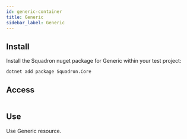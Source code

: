 ```yaml
---
id: generic-container
title: Generic
sidebar_label: Generic
---
```


## Install

Install the Squadron nuget package for Generic within your test project:

```bash
dotnet add package Squadron.Core
```

## Access

```csharp

```

## Use

Use Generic resource.

```csharp

```
